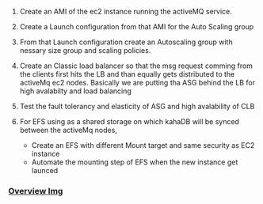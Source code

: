 1. Create an AMI of the ec2 instance running the activeMQ service.

2. Create a Launch configuration from that AMI for the Auto Scaling group

3. From that Launch configuration create an Autoscaling group with 
	nessary size group and scaling policies.

4. Create an Classic load balancer so that the msg request comming from
	the clients first hits the LB and than equally gets distributed to the
	activeMq ec2 nodes.
	Basically we are putting tha ASG behind the LB for high avalabilty 
	and load balancing 
	
5. Test the fault tolerancy and elasticity of ASG and high avalability
	of CLB

6. For EFS using as a shared storage on which kahaDB will be synced
	between the activeMq nodes, 
	* Create an EFS with different Mount target and same security as EC2 instance
	* Automate the mounting step of EFS when the new instance get launced

### [Overview Img](https://drive.google.com/open?id=19YiNwmkcGo2u8cocgzhzAJ8a_oZd962f)